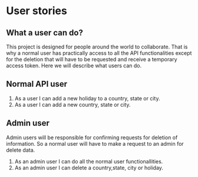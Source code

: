 # User stories

## What a user can do?
This project is designed for people around the world to collaborate. That is why a normal user has practically access to all the API functionalities except for the deletion that will have to be requested and receive a temporary access token. Here we will describe what users can do.

## Normal API user
1. As a user I can add a new holiday to a country, state or city.
2. As a user I can add a new country, state or city.

## Admin user
Admin users will be responsible for confirming requests for deletion of information. So a normal user will have to make a request to an admin for delete data.

1. As an admin user I can do all the normal user functionallities.
2. As an admin user I can delete a country,state, city or holiday.

